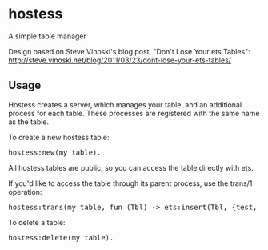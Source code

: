 hostess
=======

A simple table manager

Design based on Steve Vinoski's blog post, "Don't Lose Your ets Tables":
http://steve.vinoski.net/blog/2011/03/23/dont-lose-your-ets-tables/

Usage
-----

Hostess creates a server, which manages your table, and an additional process
for each table. These processes are registered with the same name as the table.

To create a new hostess table:

<pre>
hostess:new(my_table).
</pre>

All hostess tables are public, so you can access the table directly with ets.

If you'd like to access the table through its parent process, use the trans/1
operation:

<pre>
hostess:trans(my_table, fun (Tbl) -> ets:insert(Tbl, {test, 1}) end).
</pre>

To delete a table:

<pre>
hostess:delete(my_table).
</pre>
